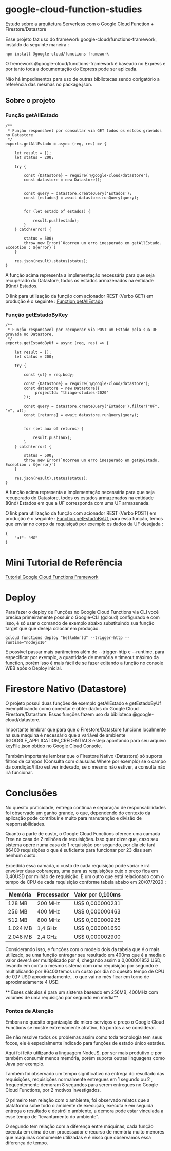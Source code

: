 # google-cloud-function-studies
Estudo sobre a arquitetura Serverless com o Google Cloud Function + Firestore/Datastore

Esse projeto faz uso do framework google-cloud/functions-framework, instaldo da seguinte maneira : 

```
npm install @google-cloud/functions-framework
```

O fremework @google-cloud/functions-framework é baseado no Express e por tanto toda a documentação do Express pode ser aplicada.

Não há impedimentos para uso de outras bibliotecas sendo obrigatório a referência das mesmas no package.json.

## Sobre o projeto

### Função getAllEstado

```
/**
 * Função responsável por consultar via GET todos os estdos gravados no Datastore
 */
exports.getAllEstado = async (req, res) => {

    let result = [];
    let status = 200;

    try {
        
        const {Datastore} = require('@google-cloud/datastore');    
        const datastore = new Datastore();


        const query = datastore.createQuery('Estados');
        const [estados] = await datastore.runQuery(query);        

        
        for (let estado of estados) {

            result.push(estado);
        }
    } catch(error) {
        
        status = 500;
        throw new Error(`Ocorreu um erro inesperado em getAllEstado. Exception : ${error}`)
    }

    res.json(result).status(status);
}
```

A função acima representa a implementação necessária para que seja recuperado do Datastore, todos os estados armazenados na entidade (Kind) Estados.

O link para utilização da função com acionador REST (Verbo GET) em produção é o seguinte : [Function getAllEstado](https://us-central1-thiago-studies-2020.cloudfunctions.net/getAllEstado)


### Função getEstadoByKey

```
/**
 * Função responsável por recuperar via POST um Estado pela sua UF gravada no Datastore.
 */
exports.getEstadoByUf = async (req, res) => {

    let result = [];
    let status = 200;

    try {
        
        const {uf} = req.body;
        
        const {Datastore} = require('@google-cloud/datastore');    
        const datastore = new Datastore({
             projectId: "thiago-studies-2020"
        });

        const query = datastore.createQuery('Estados').filter("UF", "=", uf);    
        const [returns] = await datastore.runQuery(query);        
                

        for (let aux of returns) {

            result.push(aux);
        }
    } catch(error) {
        
        status = 500;
        throw new Error(`Ocorreu um erro inesperado em getByEstado. Exception : ${error}`)
    }

    res.json(result).status(status);    
}
```
A função acima representa a implementação necessária para que seja recuperado do Datastore, todos os estados armazenados na entidade (Kind) Estados em que a UF corresponda com uma UF armazenada.

O link para utilização da função com acionador REST (Verbo POST) em produção é o seguinte : [Function getEstadoByUf](https://us-central1-thiago-studies-2020.cloudfunctions.net/getEstadoByKey), para essa função, temos que enviar no corpo da requisiçaõ por exemplo os dados da UF desejada : 

```
{
	"uf": "MG"
}
```

# Mini Tutorial de Referência

[Tutorial Google Cloud Functions Framework](https://cloud.google.com/functions/docs/functions-framework?hl=pt-br)

# Deploy

Para fazer o deploy de Funções no Google Cloud Functions via CLI você precisa primeiramente possuir o Google-CLI (gcloud) configurado e com isso, é só usar o comando de exemplo abaixo substituindo sua função target que que deseja colocar em produção.

```
gcloud functions deploy "helloWorld" --trigger-http --runtime="nodejs10"
```

É possível passar mais parâmetros além de --trigger-http e --runtime, para especificar por exemplo, a quantidade de memória e timeout máximo da function, porém isso é mais fácil de se fazer editando a função no console WEB após o Deploy inicial.

# Firestore Nativo (Datastore)

O projeto possui duas funções de exemplo getAllEstado e getEstadoByUf exemplificando como conectar e obter dados do Google Cloud Firestore/Datastore. Essas funções fazem uso da biblioteca @google-cloud/datastore.

Importante lembrar que para que o Firestore/Datastore funcione localmente na sua maquina é necessário que a variável de ambiente $GOOGLE_APPLICATION_CREDENTIALS esteja apontando para seu arquivo keyFile.json obtido no Google Cloud Console.

Também  importante lembrar que o Firestore Nativo (Datastore) só suporta filtros de campos (Consulta com clausulas Where por exemplo) se o campo da condição/filtro estiver indexado, se o mesmo não estiver, a consulta não irá funcionar.

# Conclusões

No quesito praticidade, entrega continua e separação de responsabilidades foi observado um ganho grande, o que, dependendo do contexto da aplicação pode contribuir e muito para manutenção e divisão de responsabilidades.

Quanto a parte de custo, o Google Cloud Functions oferece uma camada Free na casa de 2 milhões de requisições. Isso quer dizer que, caso seu sistema opere numa casa de 1 requisição por segundo, por dia ele fará 86400 requisições o que é suficiente para funcionar por 23 dias sem nenhum custo.

Excedida essa camada, o custo de cada requisição pode variar e  irá envolver duas cobranças, uma para as requisições cujo o preço fica em 0,40USD por milhão de requisição. E um outro que está relacionado com o tempo de CPU de cada requisição conforme tabela abaixo em 20/07/2020 : 


| Memória | Processador | Valor por 0,100ms |
| --- | --- | --- |
| 128 MB | 200 MHz | US$ 0,000000231 |
| 256 MB | 400 MHz | US$ 0,000000463 |
| 512 MB | 800 MHz | US$ 0,000000925 |
| 1.024 MB | 1,4 GHz | US$ 0,000001650 |
| 2.048 MB | 2,4 GHz | US$ 0,000002900 |

Considerando isso, e funções com o modelo dois da tabela que é o mais utilizado, se uma função entregar seu resultado em 400ms que é a media o valor deverá ser multiplicado por 4, chegando assim a 0,000001852 USD, levando em conta o mesmo sistema com uma requisição por segundo e multiplicando por 86400 temos um custo por dia no quesito tempo de CPU de 0,17 USD aproximadamente... o que vai no mês ficar em torno de aproximadamente 4 USD. 

** Esses cálculos é para um sistema baseado em 256MB, 400MHz com volumes de uma requisição por segundo em média** 

### Pontos de Atenção

Embora no quesito organização de micro-serviços e preço o Google Cloud Functions se mostre extremamente atrativo, há pontos a se considerar.

Ele não resolve todos os problemas assim como toda tecnologia tem seus focos, ele é especialmente indicado para funções de estado único estatles. 

Aqui foi feito utilizando a linguagem NodeJS, por ser mais produtivo e por também consumir menos memória, porém suporta outras linguagens como Java por exemplo.

Também foi observado um tempo significativo na entrega do resultado das requisições, requisições normalmente entregues em 1 segundo ou 2 , frequentemente demoram 8 segundos para serem entregues no Google Cloud Functions, por 2 motivos investigados.

O primeiro tem relação com o ambiente, foi observado relatos que a plataforma sobe todo o ambiente de execução, executa e em seguida entrega o resultado  e destrói o ambiente, a demora pode estar vinculada a esse tempo de “levantamento do ambiente”.

O segundo tem relação com a diferença entre máquinas, cada função executa em cima de um processador e recurso de memória muito menores que maquinas comumente utilizadas e é nisso que observamos essa diferença de tempo. 